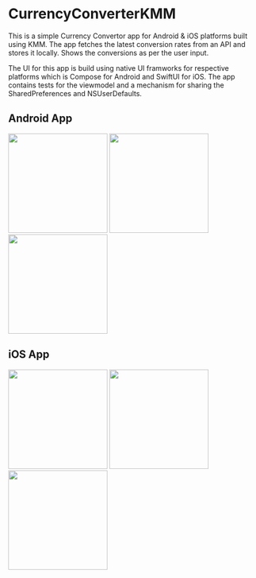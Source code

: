 # CurrencyConverterKMM
This is a simple Currency Convertor app for Android & iOS platforms built using KMM. The app fetches the latest conversion rates from an API and stores it locally. Shows the conversions as per the user input.

The UI for this app is build using native UI framworks for respective platforms which is Compose for Android and SwiftUI for iOS. The app contains tests for the viewmodel and a mechanism for sharing the SharedPreferences and NSUserDefaults.

## Android App
<img src="https://github.com/SameerShelarr/CurrencyConverterKMM/assets/40592187/6a2cd9fb-ad1a-4ea4-bfb8-ac1ea3a1a4fd" width="200">
<img src="https://github.com/SameerShelarr/CurrencyConverterKMM/assets/40592187/9804fecc-a8dd-4516-8397-9f5fa86bf923" width="200">
<img src="https://github.com/SameerShelarr/CurrencyConverterKMM/assets/40592187/e2fec351-5f10-4587-af64-f1e2d58ae8ed" width="200">

## iOS App
<img src="https://github.com/SameerShelarr/CurrencyConverterKMM/assets/40592187/95b761e2-008a-4147-8c46-6daaf63ba925" width="200">
<img src="https://github.com/SameerShelarr/CurrencyConverterKMM/assets/40592187/989998d9-ba8a-4012-9f01-4425fea7933a" width="200">
<img src="https://github.com/SameerShelarr/CurrencyConverterKMM/assets/40592187/4741be7b-0bcd-48e8-aff6-01da130f2de6" width="200">
